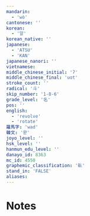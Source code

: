 ```yaml
---
mandarin:
  - 'wò'
cantonese: ''
korean:
  - '알'
korean_native: ''
japanese:
  - 'ATSU'
  - 'KAN'
japanese_nanori: ''
vietnamese:
middle_chinese_initial: 'ʔ'
middle_chinese_final: 'uɑt'
stroke_count: ''
radical: '斗'
skip_number: '1-8-6'
grade_level: '名'
pos: ''
english:
  - 'revolve'
  - 'rotate'
羅馬字: 'wad'
韓文: '왇'
joyo_level: ''
hsk_level: ''
hanmun_edu_level: ''
danayo_id: 8363
mc_id: 4550
graphemic_classification: '倝'
stand_in: 'FALSE'
aliases:
---
```


# Notes
